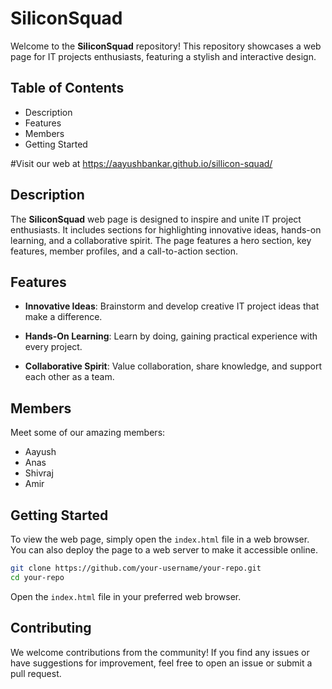 
# SiliconSquad 

Welcome to the **SiliconSquad** repository! This repository showcases a web page for IT projects enthusiasts, featuring a stylish and interactive design.

## Table of Contents
- Description
- Features
- Members
- Getting Started


#Visit our web at https://aayushbankar.github.io/sillicon-squad/

## Description

The **SiliconSquad** web page is designed to inspire and unite IT project enthusiasts. It includes sections for highlighting innovative ideas, hands-on learning, and a collaborative spirit. The page features a hero section, key features, member profiles, and a call-to-action section.

## Features

- **Innovative Ideas**: Brainstorm and develop creative IT project ideas that make a difference.

- **Hands-On Learning**: Learn by doing, gaining practical experience with every project.

- **Collaborative Spirit**: Value collaboration, share knowledge, and support each other as a team.

## Members

Meet some of our amazing members:

- Aayush 
- Anas 
- Shivraj 
- Amir

## Getting Started

To view the web page, simply open the `index.html` file in a web browser. You can also deploy the page to a web server to make it accessible online.

```bash
git clone https://github.com/your-username/your-repo.git
cd your-repo
```

Open the `index.html` file in your preferred web browser.

## Contributing

We welcome contributions from the community! If you find any issues or have suggestions for improvement, feel free to open an issue or submit a pull request.


```
